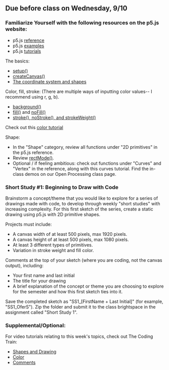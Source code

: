 ## Due before class on Wednesday, 9/10

### Familiarize Yourself with the following resources on the p5.js website:
* p5.js [reference](https://p5js.org/reference/)
* p5.js [examples](https://p5js.org/examples/)
* p5.js [tutorials](https://p5js.org/tutorials/)

The basics:

* [setup()](https://p5js.org/reference/p5/setup/)
* [createCanvas()](https://p5js.org/reference/p5/createCanvas/)
* [The coordinate system and shapes](https://archive.p5js.org/learn/coordinate-system-and-shapes.html)

Color, fill, stroke:
(There are multiple ways of inputting color values-- I recommend using r, g, b).

* [background()](https://p5js.org/reference/p5/background/)
* [fill()](https://p5js.org/reference/p5/fill/) and [noFill()](https://p5js.org/reference/p5/noFill/)
* [stroke(), noStroke(), and strokeWeight()](https://p5js.org/reference/p5/stroke/)

Check out this [color tutorial](https://archive.p5js.org/learn/color.html)

Shape:
* In the "Shape" category, review all functions under "2D primitives" in the p5.js reference.
* Review [rectMode()](https://p5js.org/reference/p5/rectMode/).
* Optional / if feeling ambitious: check out functions under "Curves" and "Vertex" in the reference, along with this curves tutorial.
Find the in-class demos on our Open Processing class page.

### Short Study #1: Beginning to Draw with Code
Brainstorm a concept/theme that you would like to explore for a series of drawings made with code, to develop through weekly "short studies" with increasing complexity. For this first sketch of the series, create a static drawing using p5.js with 2D primitive shapes.

Projects must include:

* A canvas width of at least 500 pixels, max 1920 pixels.
* A canvas height of at least 500 pixels, max 1080 pixels.
* At least 3 different types of primitives.
* Variation in stroke weight and fill color.

Comments at the top of your sketch (where you are coding, not the canvas output), including:
* Your first name and last initial
* The title for your drawing
* A brief explanation of the concept or theme you are choosing to explore for the semester and how this first sketch ties into it.

Save the completed sketch as "SS1_[FirstName + Last Initial]" (for example, "SS1_OferS"). Zip the folder and submit it to the class brightspace in the assignment called "Short Study 1".  


### Supplemental/Optional:
For video tutorials relating to this week's topics, check out The Coding Train:

* [Shapes and Drawing](https://thecodingtrain.com/tracks/code-programming-with-p5-js/code/1-intro/3-shapes-drawing)
* [Color](https://thecodingtrain.com/tracks/code-programming-with-p5-js/code/1-intro/4-color)
* [Comments](https://thecodingtrain.com/tracks/code-programming-with-p5-js/code/1-intro/6-comments)


